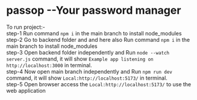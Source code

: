 # passop --Your password manager

To run project:-<br>
step-1 Run command `npm i` in the main branch to install node_modules<br>
step-2 Go to backend folder and and here also Run command `npm i` in the main branch to install node_modules<br>
step-3 Open backend folder independently and Run `node --watch server.js` command, it will show `Example app listening on  http://localhost:3000` in terminal.<br>
step-4 Now open main branch independently and Run `npm run dev` command, it will show `Local:http://localhost:5173/` in terminal. <br>
step-5 Open browser access the `Local:http://localhost:5173/` to use the web application<br>
